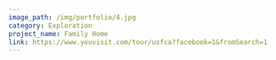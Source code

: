 ```yaml
---
image_path: /img/portfolio/4.jpg
category: Exploration
project_name: Family Home
link: https://www.youvisit.com/tour/usfca?facebook=1&fromSearch=1
---
```

